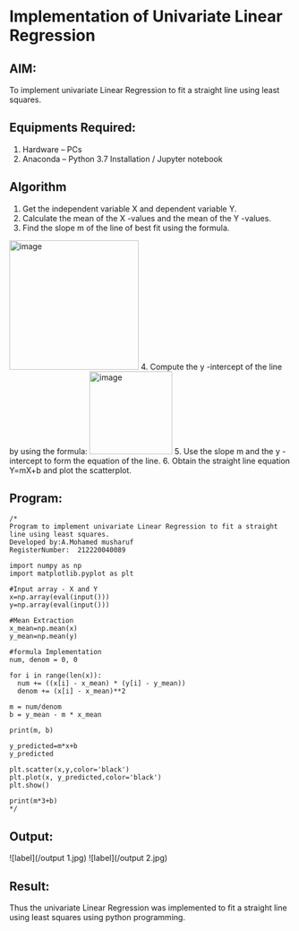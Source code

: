 # Implementation of Univariate Linear Regression
## AIM:
To implement univariate Linear Regression to fit a straight line using least squares.

## Equipments Required:
1. Hardware – PCs
2. Anaconda – Python 3.7 Installation / Jupyter notebook

## Algorithm
1. Get the independent variable X and dependent variable Y.
2. Calculate the mean of the X -values and the mean of the Y -values.
3. Find the slope m of the line of best fit using the formula. 
<img width="231" alt="image" src="https://user-images.githubusercontent.com/93026020/192078527-b3b5ee3e-992f-46c4-865b-3b7ce4ac54ad.png">
4. Compute the y -intercept of the line by using the formula:
<img width="148" alt="image" src="https://user-images.githubusercontent.com/93026020/192078545-79d70b90-7e9d-4b85-9f8b-9d7548a4c5a4.png">
5. Use the slope m and the y -intercept to form the equation of the line.
6. Obtain the straight line equation Y=mX+b and plot the scatterplot.

## Program:
```
/*
Program to implement univariate Linear Regression to fit a straight line using least squares.
Developed by:A.Mohamed musharuf
RegisterNumber:  212220040089

import numpy as np
import matplotlib.pyplot as plt

#Input array - X and Y
x=np.array(eval(input()))
y=np.array(eval(input()))

#Mean Extraction
x_mean=np.mean(x)
y_mean=np.mean(y)

#formula Implementation
num, denom = 0, 0

for i in range(len(x)):
  num += ((x[i] - x_mean) * (y[i] - y_mean))
  denom += (x[i] - x_mean)**2

m = num/denom
b = y_mean - m * x_mean

print(m, b)

y_predicted=m*x+b
y_predicted

plt.scatter(x,y,color='black')
plt.plot(x, y_predicted,color='black')
plt.show()

print(m*3+b)
*/
```

## Output:
![label](/output 1.jpg)
![label](/output 2.jpg)

## Result:
Thus the univariate Linear Regression was implemented to fit a straight line using least squares using python programming.
